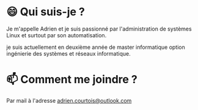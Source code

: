 # 😄 Qui suis-je ? 

Je m'appelle Adrien et je suis passionné par l'administration de systèmes Linux et surtout par son automatisation.

je suis actuellement en deuxième année de master informatique option ingénierie des systèmes et réseaux informatique.

# 📫 Comment me joindre ? 

Par mail à l'adresse [adrien.courtois@outlook.com](mailto:adrien.courtois@outlook.com)

